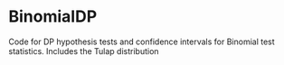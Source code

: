 # BinomialDP
Code for DP hypothesis tests and confidence intervals for Binomial test statistics. Includes the Tulap distribution
